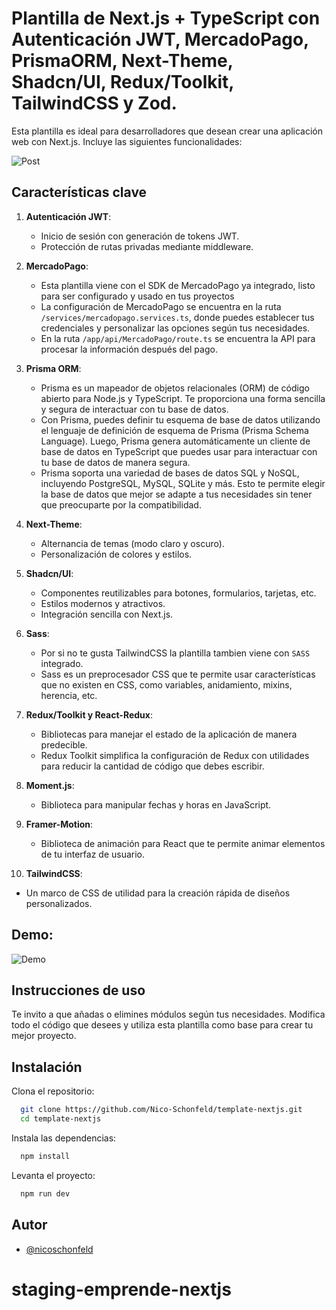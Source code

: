 # Plantilla de Next.js + TypeScript con Autenticación JWT, MercadoPago, PrismaORM, Next-Theme, Shadcn/UI, Redux/Toolkit, TailwindCSS y Zod.

Esta plantilla es ideal para desarrolladores que desean crear una aplicación web con Next.js. Incluye las siguientes funcionalidades:

![Post](https://template-nextjs-v1.vercel.app/assets/photos/photo-template-nextjs.png)

## Características clave

1. **Autenticación JWT**:

   - Inicio de sesión con generación de tokens JWT.
   - Protección de rutas privadas mediante middleware.

2. **MercadoPago**:

   - Esta plantilla viene con el SDK de MercadoPago ya integrado, listo para ser configurado y usado en tus proyectos
   - La configuración de MercadoPago se encuentra en la ruta `/services/mercadopago.services.ts`, donde puedes establecer tus credenciales y personalizar las opciones según tus necesidades.
   - En la ruta `/app/api/MercadoPago/route.ts` se encuentra la API para procesar la información después del pago.

3. **Prisma ORM**:

   - Prisma es un mapeador de objetos relacionales (ORM) de código abierto para Node.js y TypeScript. Te proporciona una forma sencilla y segura de interactuar con tu base de datos.
   - Con Prisma, puedes definir tu esquema de base de datos utilizando el lenguaje de definición de esquema de Prisma (Prisma Schema Language). Luego, Prisma genera automáticamente un cliente de base de datos en TypeScript que puedes usar para interactuar con tu base de datos de manera segura.
   - Prisma soporta una variedad de bases de datos SQL y NoSQL, incluyendo PostgreSQL, MySQL, SQLite y más. Esto te permite elegir la base de datos que mejor se adapte a tus necesidades sin tener que preocuparte por la compatibilidad.

4. **Next-Theme**:

   - Alternancia de temas (modo claro y oscuro).
   - Personalización de colores y estilos.

5. **Shadcn/UI**:

   - Componentes reutilizables para botones, formularios, tarjetas, etc.
   - Estilos modernos y atractivos.
   - Integración sencilla con Next.js.

6. **Sass**:

   - Por si no te gusta TailwindCSS la plantilla tambien viene con `SASS` integrado.
   - Sass es un preprocesador CSS que te permite usar características que no existen en CSS, como variables, anidamiento, mixins, herencia, etc.

7. **Redux/Toolkit y React-Redux**:

   - Bibliotecas para manejar el estado de la aplicación de manera predecible.
   - Redux Toolkit simplifica la configuración de Redux con utilidades para reducir la cantidad de código que debes escribir.

8. **Moment.js**:

   - Biblioteca para manipular fechas y horas en JavaScript.

9. **Framer-Motion**:

   - Biblioteca de animación para React que te permite animar elementos de tu interfaz de usuario.

10. **TailwindCSS**:

- Un marco de CSS de utilidad para la creación rápida de diseños personalizados.

## Demo:

![Demo](https://template-nextjs-v1.vercel.app/assets/photos/demo-next-white.png)

## Instrucciones de uso

Te invito a que añadas o elimines módulos según tus necesidades. Modifica todo el código que desees y utiliza esta plantilla como base para crear tu mejor proyecto.

## Instalación

Clona el repositorio:

```bash
  git clone https://github.com/Nico-Schonfeld/template-nextjs.git
  cd template-nextjs
```

Instala las dependencias:

```bash
  npm install
```

Levanta el proyecto:

```bash
  npm run dev
```

## Autor

- [@nicoschonfeld](https://nicoschonfeld.vercel.app/)
# staging-emprende-nextjs
